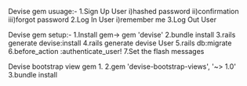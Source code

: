 Devise gem usuage:-
1.Sign Up User
i)hashed password
ii)confirmation
iii)forgot password
2.Log In User
i)remember me
3.Log Out User

Devise gem setup:-
1.Install gem-> gem 'devise'
2.bundle install
3.rails generate devise:install
4.rails generate devise User
5.rails db:migrate
6.before_action :authenticate_user!
7.Set the flash messages

Devise bootstrap view gem 1.<link rel="stylesheet" href="https://stackpath.bootstrapcdn.com/bootstrap/4.1.3/css/bootstrap.min.css" integrity="sha384-MCw98/SFnGE8fJT3GXwEOngsV7Zt27NXFoaoApmYm81iuXoPkFOJwJ8ERdknLPMO" crossorigin="anonymous">
2.gem 'devise-bootstrap-views', '~> 1.0'
3.bundle install
